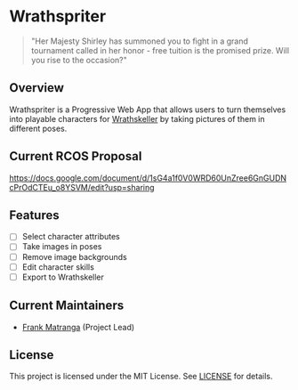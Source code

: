 # Wrathspriter

> "Her Majesty Shirley has summoned you to fight in a grand tournament called in her honor - free tuition is the promised prize. Will you rise to the occasion?"

## Overview

Wrathspriter is a Progressive Web App that allows users to turn themselves into playable characters for [Wrathskeller](https://github.com/Apexal/wrathskeller) by taking pictures of them in different poses.

## Current RCOS Proposal

https://docs.google.com/document/d/1sG4a1f0V0WRD60UnZree6GnGUDNcPrOdCTEu_o8YSVM/edit?usp=sharing

## Features

- [ ] Select character attributes
- [ ] Take images in poses
- [ ] Remove image backgrounds
- [ ] Edit character skills
- [ ] Export to Wrathskeller

## Current Maintainers

- [Frank Matranga](https://github.com/Apexal) (Project Lead)

## License

This project is licensed under the MIT License. See [LICENSE](LICENSE) for details.
